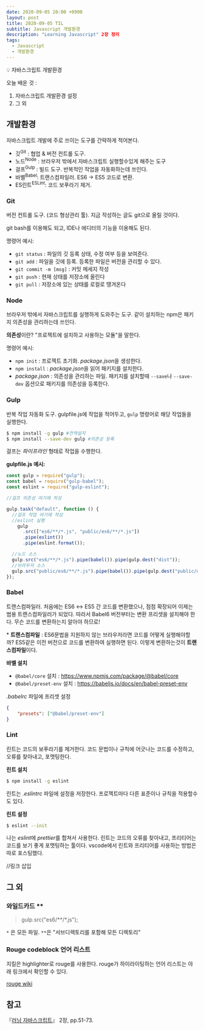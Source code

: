 ```yaml
---
date: 2020-09-05 20:00 +0900
layout: post
title: 2020-09-05 TIL
subtitle: Javascript 개발환경
description: "Learning Javascript" 2장 정리
tags:
  - Javascript
  - 개발환경
---
```


<p class="callout">💡 자바스크립트 개발환경 </p>

오늘 배운 것 :

1. 자바스크립트 개발환경 설정
2. 그 외

## 개발환경

자바스크립트 개발에 주로 쓰이는 도구를 간략하게 적어본다.

- 깃<sup>Git</sup> : 협업 & 버전 컨트롤 도구.
- 노드<sup>Node</sup> : 브라우저 밖에서 자바스크립트 실행할수있게 해주는 도구
- 걸프<sup>Gulp</sup> : 빌드 도구. 반복적인 작업을 자동화하는데 쓰인다.
- 바벨<sup>Babel</sup>: 트랜스컴파일러. ES6 → ES5 코드로 변환.
- ES린트<sup>ESLint</sup>: 코드 보푸라기 제거.

### Git

버전 컨트롤 도구. (코드 형상관리 툴). 지금 작성하는 글도 git으로 올릴 것이다.

git bash를 이용해도 되고, IDE나 에디터의 기능을 이용해도 된다.

명령어 예시:

- `git status` : 파일의 깃 등록 상태, 수정 여부 등을 보여준다.
- `git add` : 파일을 깃에 등록. 등록한 파일은 버전을 관리할 수 있다.
- `git commit -m [msg]` : 커밋 메세지 작성
- `git push` : 현재 상태를 저장소에 올린다
- `git pull` : 저장소에 있는 상태를 로컬로 땡겨온다


### Node

브라우저 밖에서 자바스크립트를 실행하게 도와주는 도구. 
같이 설치하는 <span class="ud">npm</span>은 패키지 의존성을 관리하는데 쓰인다. 

**의존성**이란? "프로젝트에 설치하고 사용하는 모듈"을 말한다.

명령어 예시:

- `npm init` :  프로젝트 초기화. *package.json*을 생성한다.
- `npm install` : *package.json*을 읽어 패키지를 설치한다.
- *package.json* : 의존성을 관리하는 파일. 패키지를 설치할때 `--save`나 `--save-dev` 옵션으로 패키지를 의존성을 등록한다.


### Gulp

반복 작업 자동화 도구. 
gulpfile.js에 작업을 적어두고, `gulp` 명령어로 해당 작업들을 실행한다.

```bash
$ npm install -g gulp #전역설치
$ npm install --save-dev gulp #의존성 등록
```

걸프는 *파이프라인*  형태로 작업을 수행한다.


**gulpfile.js 예시:**

```js
const gulp = require("gulp");
const babel = require("gulp-babel");
const eslint = require("gulp-eslint");

//걸프 의존성 여기에 작성

gulp.task("default", function () {
  //걸프 작업 여기에 작성
  //eslint 실행
    gulp
      .src(["es6/**/*.js", "public/es6/**/*.js"])
      .pipe(eslint())
      .pipe(eslint.format());

  //노드 소스
  gulp.src("es6/**/*.js").pipe(babel()).pipe(gulp.dest("dist"));
  //브라우저 소스
  gulp.src("public/es6/**/*.js").pipe(babel()).pipe(gulp.dest("public/dist"));
});

```


### Babel

트랜스컴파일러.
처음에는 ES6 ↔ ES5 간 코드를 변환했으나, 점점 확장되어 이제는 범용 트랜스컴파일러가 되었다.
따라서 Babel6 버전부터는 변환 프리셋을 설치해야 한다. 무슨 코드를 변환하는지 알아야 하므로!

\* **트랜스컴파일** : ES6문법을 지원하지 않는 브라우저라면 코드를 어떻게 실행해야할까? ES5같은 이전 버전으로 코드를 변환하여 실행하면 된다. 이렇게 변환하는것이 **트랜스컴파일**이다.

**바벨 설치**

- `@babel/core` 설치 : https://www.npmjs.com/package/@babel/core
- `@babel/preset-env` 설치 : https://babeljs.io/docs/en/babel-preset-env

*.babelrc* 파일에 프리셋 설정

```json
{
    "presets": ["@babel/preset-env"]
}
```

### Lint

린트는 코드의 보푸라기를 제거한다. 코드 문법이나 규칙에 어긋나는 코드를 수정하고, 오류를 찾아내고, 포맷팅한다.

**린트 설치**

```bash
$ npm install -g eslint
```

린트는 *.eslintrc* 파일에 설정을 저장한다. 프로젝트마다 다른 표준이나 규칙을 적용할수도 있다.

**린트 설정**

```bash
$ eslint --init
```

나는 *eslint*에 *prettier*를 합쳐서 사용한다. 린트는 코드의 오류를 찾아내고, 프리티어는 코드를 보기 좋게 포맷팅하는 툴이다.
vscode에서 린트와 프리티어를 사용하는 방법은 따로 포스팅했다.

//링크 삽입


## 그 외

### 와일드카드 **

>  gulp.src("es6/**/*.js");

`*` 은 모든 파일.
`**`은 "서브디렉토리를 포함해 모든 디렉토리"

### Rouge codeblock 언어 리스트

지킬은 highlighter로 rouge를 사용한다. rouge가 하이라이팅하는 언어 리스트는 아래 링크에서 확인할 수 있다.

[rouge wiki](https://github.com/rouge-ruby/rouge/wiki/List-of-supported-languages-and-lexers)



## 참고

『[러닝 자바스크립트](https://www.hanbit.co.kr/store/books/look.php?p_code=B2328850940)』 2장, pp.51-73.